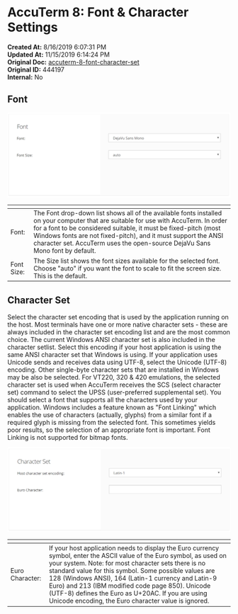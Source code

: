 # AccuTerm 8: Font & Character Settings

**Created At:** 8/16/2019 6:07:31 PM  
**Updated At:** 11/15/2019 6:14:24 PM  
**Original Doc:** [accuterm-8-font-character-set](https://docs.zumasys.com/accuterm/accuterm-8-font-character-set)  
**Original ID:** 444197  
**Internal:** No  


## Font

![accuterm-8-font-character-set: 1565978880696-1565978880696](./1565978880696-1565978880696.png)


| <!----> | <!----> |
| --- | --- |
| Font: | The Font drop-down list shows all of the available fonts installed on your computer that are suitable for use with AccuTerm. In order for a font to be considered suitable, it must be fixed-pitch (most Windows fonts are not fixed-pitch), and it must support the ANSI character set. AccuTerm uses the open-source DejaVu Sans Mono font by default. |
| Font Size: | The Size list shows the font sizes available for the selected font. Choose "auto" if you want the font to scale to fit the screen size. This is the default. |




## Character Set

Select the character set encoding that is used by the application running on the host. Most terminals have one or more native character sets - these are always included in the character set encoding list and are the most common choice. The current Windows ANSI character set is also included in the character setlist. Select this encoding if your host application is using the same ANSI character set that Windows is using. If your application uses Unicode sends and receives data using UTF-8, select the Unicode (UTF-8) encoding. Other single-byte character sets that are installed in Windows may be also be selected. For VT220, 320 & 420 emulations, the selected character set is used when AccuTerm receives the SCS (select character set) command to select the UPSS (user-preferred supplemental set). You should select a font that supports all the characters used by your application. Windows includes a feature known as "Font Linking" which enables the use of characters (actually, glyphs) from a similar font if a required glyph is missing from the selected font. This sometimes yields poor results, so the selection of an appropriate font is important. Font Linking is not supported for bitmap fonts.

![accuterm-8-font-character-set: 1565978901039-1565978901039](./1565978901039-1565978901039.png)


| <!----> | <!----> |
| --- | --- |
| Euro Character: | If your host application needs to display the Euro currency symbol, enter the ASCII value of the Euro symbol, as used on your system. Note: for most character sets there is no standard value for this symbol. Some possible values are 128 (Windows ANSI), 164 (Latin-1 currency and Latin-9 Euro) and 213 (IBM modified code page 850). Unicode (UTF-8) defines the Euro as U+20AC. If you are using Unicode encoding, the Euro character value is ignored. |


